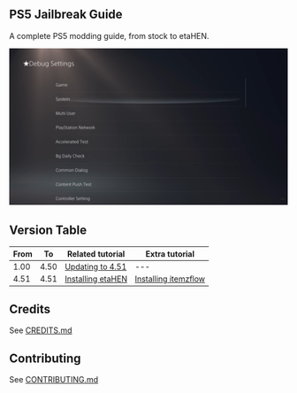 <link rel="shortcut icon" type="image/x-icon" href="images/favicon.ico">
<meta property="og:type" content="website">
<meta property="og:description" content="A complete PS5 modding guide, from stock to etaHEN.">

## PS5 Jailbreak Guide

A complete PS5 modding guide, from stock to etaHEN.

![A screenshot of PS5's Debug Settings](images/ps5debugreadme.png)

## Version Table

| From | To | Related tutorial | Extra tutorial |
| ---- | -- | ---------------- | -------------- |
| 1.00 | 4.50 | [Updating to 4.51](docs/updating-to-4.51.md) | --- |
| 4.51 | 4.51 | [Installing etaHEN](docs/installing-etahen.md) | [Installing itemzflow](docs/installing-itemzflow.md) |

## Credits

See [CREDITS.md](CREDITS.md)

## Contributing

See [CONTRIBUTING.md](CONTRIBUTING.md)